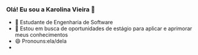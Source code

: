 ### Olá! Eu sou a Karolina Vieira 👋
- 🌱 Estudante de Engenharia de Software 
- 👯 Estou em busca de oportunidades de estágio para aplicar e aprimorar meus conhecimentos
- 😄 Pronouns:ela/dela
- 
